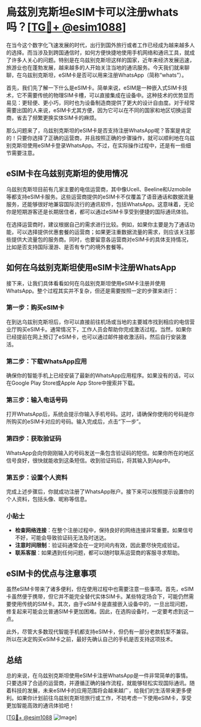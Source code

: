 # 烏茲別克斯坦eSIM卡可以注册whats吗？[[TG💪+ @esim1088](https://t.me/s/esim1088)]

在当今这个数字化飞速发展的时代，出行到国外旅行或者工作已经成为越来越多人的选择。而当涉及到跨国通信时，如何方便快捷地使用手机网络和通讯工具，就成了许多人关心的问题。特别是在乌兹别克斯坦这样的国家，近年来经济发展迅速，旅游业也在蓬勃发展，越来越多的人开始关注当地的通讯服务。今天我们就来聊聊，在乌兹别克斯坦，eSIM卡是否可以用来注册WhatsApp（简称“whats”）。

首先，我们先了解一下什么是eSIM卡。简单来说，eSIM是一种嵌入式SIM卡技术，它不需要传统的物理SIM卡槽，可以直接集成在设备中。这种技术的优势显而易见：更轻便、更小巧，同时也为设备制造商提供了更大的设计自由度。对于经常需要出国的人来说，eSIM卡尤其方便，因为它可以在不同的国家和地区切换运营商，省去了频繁更换实体SIM卡的麻烦。

那么问题来了，乌兹别克斯坦的eSIM卡是否支持注册WhatsApp呢？答案是肯定的！只要你选择了正确的运营商，并且按照正确的步骤操作，就可以顺利地在乌兹别克斯坦使用eSIM卡登录WhatsApp。不过，在实际操作过程中，还是有一些细节需要注意。

## eSIM卡在乌兹别克斯坦的使用情况

乌兹别克斯坦目前有几家主要的电信运营商，其中像Ucell、Beeline和Uzmobile等都支持eSIM卡服务。这些运营商提供的eSIM卡不仅覆盖了语音通话和数据流量服务，还能够很好地兼容国际流行的通讯软件，包括WhatsApp。这意味着，无论你是短期游客还是长期居住者，都可以通过eSIM卡享受到便捷的国际通讯体验。

在选择运营商时，建议根据自己的需求进行比较。例如，如果你主要是为了通话功能，可以选择提供优惠套餐的运营商；如果更注重数据流量的需求，则应该关注那些提供大流量包的服务商。同时，也要留意各运营商对eSIM卡的具体支持情况，比如是否支持国际漫游、是否有专门的境外套餐等。

## 如何在乌兹别克斯坦使用eSIM卡注册WhatsApp

接下来，让我们具体看看如何在乌兹别克斯坦使用eSIM卡注册并使用WhatsApp。整个过程其实并不复杂，但还是需要按照一定的步骤来进行：

### 第一步：购买eSIM卡

在到达乌兹别克斯坦后，你可以直接前往机场或当地的主要城市找到相应的电信营业厅购买eSIM卡。通常情况下，工作人员会帮助你完成激活过程。当然，如果你已经提前在网上预订了eSIM卡，也可以通过邮件接收激活码，然后自行安装激活。

### 第二步：下载WhatsApp应用

确保你的智能手机上已经安装了最新的WhatsApp应用程序。如果没有的话，可以在Google Play Store或Apple App Store中搜索并下载。

### 第三步：输入电话号码

打开WhatsApp后，系统会提示你输入手机号码。这时，请确保你使用的号码是你所购买的eSIM卡对应的号码。输入完成后，点击“下一步”。

### 第四步：获取验证码

WhatsApp会向你刚刚输入的号码发送一条包含验证码的短信。如果你所在的地区信号良好，很快就能收到这条短信。收到验证码后，将其输入到App中。

### 第五步：设置个人资料

完成上述步骤后，你就成功注册了WhatsApp账户。接下来可以按照提示设置你的个人资料，包括头像、昵称等信息。

### 小贴士

- **检查网络连接**：在整个注册过程中，保持良好的网络连接非常重要。如果信号不好，可能会导致验证码无法及时送达。
- **注意时间限制**：验证码通常会在一定时间内有效，因此要尽快完成验证。
- **联系客服**：如果遇到任何问题，都可以随时联系运营商的客服寻求帮助。

## eSIM卡的优点与注意事项

虽然eSIM卡带来了诸多便利，但在使用过程中也需要注意一些事项。首先，eSIM卡虽然便于携带，但它并不能完全替代实体SIM卡。某些特定场合下，可能仍然需要使用传统的SIM卡。其次，由于eSIM卡是直接嵌入设备中的，一旦出现问题，修复起来可能会比普通SIM卡更加困难。因此，在选购设备时，一定要考虑到这一点。

此外，尽管大多数现代智能手机都支持eSIM卡，但仍有一部分老款机型不兼容。所以在决定购买eSIM卡之前，最好先确认自己的手机是否支持这项技术。

## 总结

总的来说，在乌兹别克斯坦使用eSIM卡注册WhatsApp是一件非常简单的事情。只要选择了合适的运营商，并遵循正确的操作流程，就能够轻松实现国际通讯。随着科技的发展，未来eSIM卡的应用范围将会越来越广，给我们的生活带来更多便利。如果你计划前往乌兹别克斯坦旅行或工作，不妨考虑一下使用eSIM卡，享受更加智能高效的通讯体验吧！

[[TG💪+ @esim1088](https://t.me/s/esim1088) ![Image](https://i.postimg.cc/4NQfJmqS/Snipaste-2025-05-13-00-14-12.png)]